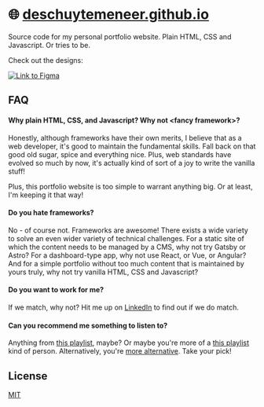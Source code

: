 # 🌐 [deschuytemeneer.github.io](https://deschuytemeneer.github.io/)

Source code for my personal portfolio website. Plain HTML, CSS and Javascript. Or tries to be.

Check out the designs:

[![Link to Figma](https://img.shields.io/badge/Figma-F24E1E?style=for-the-badge&logo=figma&logoColor=white)](https://www.figma.com/file/90J1yyflkYRh34VGwV8QQN/deschuytemr-portfolio?type=design&node-id=0-1&mode=design&t=Dg4YyezYufJTGelM-0)

## FAQ

#### Why plain HTML, CSS, and Javascript? Why not \<fancy framework\>?

Honestly, although frameworks have their own merits, I believe that as a web developer, it's good to
maintain the fundamental skills. Fall back on that good old sugar, spice and everything nice. Plus,
web standards have evolved so much by now, it's actually kind of sort of a joy to write the vanilla
stuff!

Plus, this portfolio website is too simple to warrant anything big. Or at least, I'm keeping it that
way!

#### Do you hate frameworks?

No - of course not. Frameworks are awesome! There exists a wide variety to solve an even wider
variety of technical challenges. For a static site of which the content needs to be managed by a
CMS, why not try Gatsby or Astro? For a dashboard-type app, why not use React, or Vue, or Angular?
And for a simple portfolio without too much content that is maintained by yours truly, why not try
vanilla HTML, CSS and Javascript?

#### Do you want to work for me?

If we match, why not? Hit me up on [LinkedIn](https://www.linkedin.com/in/deschuytemeneer/) to find
out if we do match.

#### Can you recommend me something to listen to?

Anything from
[this playlist](https://open.spotify.com/playlist/7BTkJhaMJFVHhnj5YqItZG?si=876fd79dc8e5444e),
maybe? Or maybe you're more of a
[this playlist](https://open.spotify.com/playlist/7GKgDZXhxaS6zruRing31H?si=aa5f0df2502f4be4) kind
of person. Alternatively, you're
[more alternative](https://open.spotify.com/playlist/0Xso8Oq2ptlmtH0So3Q6lV?si=4754f67608e44deb).
Take your pick!

## License

[MIT](https://choosealicense.com/licenses/mit/)
